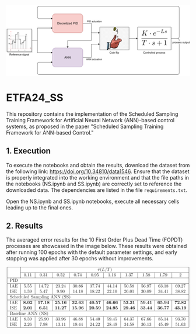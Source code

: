 <div align="center">

<img src="images/SS ANN.png" width="600px">

</div>

# ETFA24_SS
This repository contains the implementation of the Scheduled Sampling Training Framework for Artificial Neural Network (ANN)-based control systems, as proposed in the paper "Scheduled Sampling Training Framework for ANN-based Control."

## 1. Execution
To execute the notebooks and obtain the results, download the dataset from the following link: https://doi.org/10.34810/data1546.
Ensure that the dataset is properly integrated into the working environment and that the file paths in the notebooks (NS.ipynb and SS.ipynb) are correctly set to reference the downloaded data. The dependencies are listed in the file `requirements.txt`. 

Open the NS.ipynb and SS.ipynb notebooks, execute all necessary cells leading up to the final ones.

## 2. Results
The averaged error results for the 10 First Order Plus Dead Time (FOPDT) processes are showcased in the image below. These results were obtained after running 100 epochs with the default parameter settings, and early stopping was applied after 30 epochs without improvements.

<div align="center">

<img src="images/results_table.png" width="500px">

</div>

